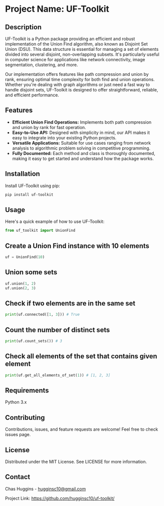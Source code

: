 # Project Name: UF-Toolkit

## Description

UF-Toolkit is a Python package providing an efficient and robust implementation of the Union Find algorithm, also known as Disjoint Set Union (DSU). This data structure is essential for managing a set of elements divided into several disjoint, non-overlapping subsets. It's particularly useful in computer science for applications like network connectivity, image segmentation, clustering, and more.

Our implementation offers features like path compression and union by rank, ensuring optimal time complexity for both find and union operations. Whether you're dealing with graph algorithms or just need a fast way to handle disjoint sets, UF-Toolkit is designed to offer straightforward, reliable, and efficient performance.

## Features

- **Efficient Union Find Operations:** Implements both path compression and union by rank for fast operation.
- **Easy-to-Use API:** Designed with simplicity in mind, our API makes it easy to integrate into your existing Python projects.
- **Versatile Applications:** Suitable for use cases ranging from network analysis to algorithmic problem solving in competitive programming.
- **Fully Documented:** Each method and class is thoroughly documented, making it easy to get started and understand how the package works.

## Installation

Install UF-Toolkit using pip:

```bash
pip install uf-toolkit
```

## Usage

Here's a quick example of how to use UF-Toolkit:

```python
from uf_toolkit import UnionFind
```

## Create a Union Find instance with 10 elements

```python
uf = UnionFind(10)
```

## Union some sets

```python
uf.union(1, 2)
uf.union(2, 3)
```

## Check if two elements are in the same set

```python
print(uf.connected([1, 3])) # True
```

## Count the number of distinct sets

```python
print(uf.count_sets()) # 3
```

## Check all elements of the set that contains given element

```python
print(uf.get_all_elements_of_set(1)) # [1, 2, 3]
```

## Requirements

Python 3.x

## Contributing

Contributions, issues, and feature requests are welcome! Feel free to check issues page.

## License

Distributed under the MIT License. See LICENSE for more information.

## Contact

Chas Huggins - <hugginsc10@gmail.com>

Project Link: <https://github.com/hugginsc10/uf-toolkit/>
